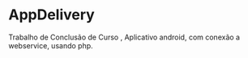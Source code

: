 # AppDelivery
Trabalho de Conclusão de Curso , Aplicativo android, com conexão a webservice, usando php.
